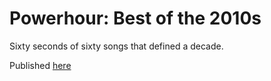 # Powerhour: Best of the 2010s

Sixty seconds of sixty songs that defined a decade.

Published [here](https://khaullen.github.io/powerhour/)
